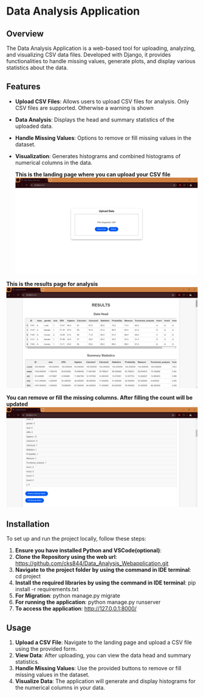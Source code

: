 # Data Analysis Application

## Overview
The Data Analysis Application is a web-based tool for uploading, analyzing, and visualizing CSV data files. Developed with Django, it provides functionalities to handle missing values, generate plots, and display various statistics about the data.

## Features
- **Upload CSV Files**: Allows users to upload CSV files for analysis. Only CSV files are supported. Otherwise a warning is shown
- **Data Analysis**: Displays the head and summary statistics of the uploaded data.
- **Handle Missing Values**: Options to remove or fill missing values in the dataset.  
- **Visualization**: Generates histograms and combined histograms of numerical columns in the data.

   **This is the landing page where you can upload your CSV file**
![Application Screenshot](project/images/landing_page.png)

**This is the results page for analysis**
![Application Screenshot](project/images/result1.png)

**You can remove or fill the missing columns. After filling the count will be updated**
![Application Screenshot](project/images/result2.png)

## Installation
To set up and run the project locally, follow these steps:
1. **Ensure you have installed Python and VSCode(optional)**:
2.  **Clone the Repository using the web url**:
   https://github.com/cks844/Data_Analysis_Webapplication.git
3. **Navigate to the project folder by using the command in IDE terminal**:
   cd project
4. **Install the required libraries by using the command in IDE terminal**:
   pip install -r requirements.txt
5. **For Migration**:
   python manage.py migrate
6. **For running the application**:
   python manage.py runserver
7. **To access the application**:
   http://127.0.0.1:8000/

## Usage
1. **Upload a CSV File**:
   Navigate to the landing page and upload a CSV file using the provided form.
2. **View Data**: 
   After uploading, you can view the data head and summary statistics.
3. **Handle Missing Values**:
   Use the provided buttons to remove or fill missing values in the dataset.
4. **Visualize Data**:
   The application will generate and display histograms for the numerical columns in your data.

   
